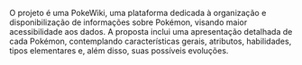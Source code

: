 O projeto é uma PokeWiki, uma plataforma dedicada à organização e disponibilização de informações sobre Pokémon, visando maior acessibilidade aos dados. A proposta inclui uma apresentação detalhada de cada Pokémon, contemplando características gerais, atributos, habilidades, tipos elementares e, além disso, suas possíveis evoluções.
